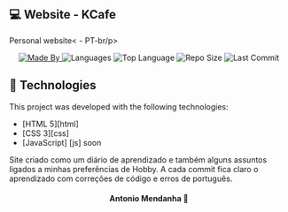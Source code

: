 ## :computer: Website - KCafe

<p>Personal website< - PT-br/p>

<p align="center">
  <a href="https://www.linkedin.com/in/antoniomendanha/">
  <img alt="Made By" src="https://img.shields.io/static/v1?label=Made%20By&message=Antonio%20Mendanha&color=blue&style=for-the-badge">
	</a>
  
  <img alt="Languages" src="https://img.shields.io/github/languages/count/AntonioMendanha/antoniomendanha.github.io?style=for-the-badge">
  
  <img alt="Top Language" src="https://img.shields.io/github/languages/top/AntonioMendanha/antoniomendanha.github.io?style=for-the-badge">
  
  <img alt="Repo Size" src="https://img.shields.io/github/repo-size/AntonioMendanha/antoniomendanha.github.io?style=for-the-badge">
  
  <img alt="Last Commit" src="https://img.shields.io/github/last-commit/AntonioMendanha/antoniomendanha.github.io?style=for-the-badge">
</p>

## :rocket: Technologies

This project was developed with the following technologies:

-  [HTML 5][html]
-  [CSS 3][css]
-  [JavaScript] [js] soon


<p>
Site criado como um diário de aprendizado e também alguns assuntos ligados a minhas preferências de Hobby. A cada commit fica claro o aprendizado com correções de código e erros de português.
</p>
<p>

<h4 align="center">
    Antonio Mendanha 👋 <a href="https://www.linkedin.com/in/antoniomendanha/" target="_blank"></a>
</h4>
